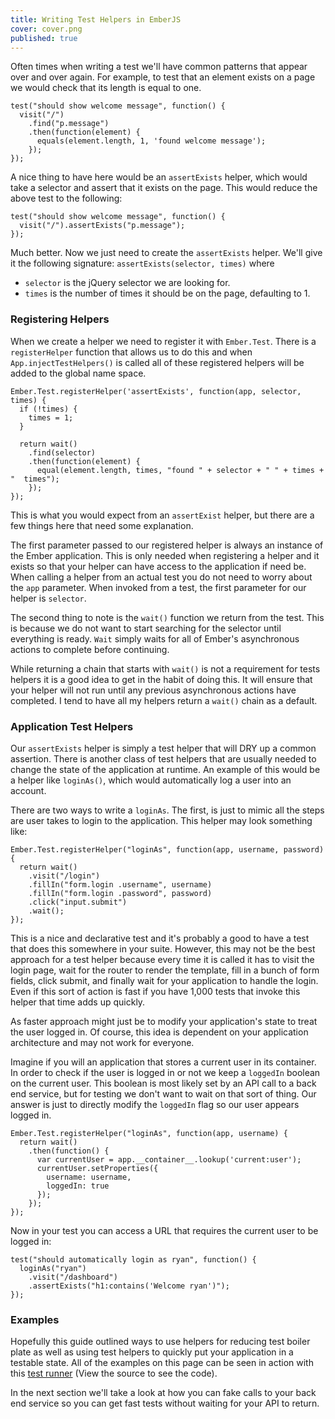```yaml
---
title: Writing Test Helpers in EmberJS
cover: cover.png
published: true
---
```


Often times when writing a test we'll have common patterns that appear
over and over again. For example, to test that an element exists on a
page we would check that its length is equal to one.

    test("should show welcome message", function() {
      visit("/")
        .find("p.message")
        .then(function(element) {
          equals(element.length, 1, 'found welcome message');
        });
    });

A nice thing to have here would be an ``assertExists`` helper, which
would take a selector and assert that it exists on the page. This would
reduce the above test to the following:

    test("should show welcome message", function() {
      visit("/").assertExists("p.message");
    });

Much better. Now we just need to create the ``assertExists`` helper.
We'll give it the following signature: ``assertExists(selector, times)``
where

* ``selector`` is the jQuery selector we are looking for.
* ``times`` is the number of times it should be on the page, defaulting to 1.

### Registering Helpers

When we create a helper we need to register it with ``Ember.Test``.
There is a ``registerHelper`` function that allows us to do this
and when ``App.injectTestHelpers()`` is called all of these registered
helpers will be added to the global name space.

    Ember.Test.registerHelper('assertExists', function(app, selector, times) {
      if (!times) { 
        times = 1;
      }

      return wait()
        .find(selector)
        .then(function(element) {
          equal(element.length, times, "found " + selector + " " + times + "  times");
        });
    });

This is what you would expect from an ``assertExist`` helper, but there are
a few things here that need some explanation.

The first parameter passed to our registered helper is always an instance of the
Ember application. This is only needed when registering a helper and
it exists so that your helper can have access to the
application if need be. When calling a helper from an actual test you do not
need to worry about the ``app`` parameter. When invoked from a test, the first
parameter for our helper is ``selector``.

The second thing to note is the ``wait()`` function we return from the
test. This is because we do not want to start searching for the selector
until everything is ready. ``Wait`` simply waits for all of Ember's
asynchronous actions to complete before continuing.

While returning a chain that starts with ``wait()`` is not a requirement
for tests helpers it is a good idea to get in the habit of doing this.
It will ensure that your helper will not run until any previous
asynchronous actions have completed. I tend to have all my helpers return
a ``wait()`` chain as a default.

### Application Test Helpers

Our ``assertExists`` helper is simply a test helper that will DRY up a
common assertion. There is another class of test helpers that are
usually needed to change the state of the application at runtime. An
example of this would be a helper like ``loginAs()``, which would
automatically log a user into an account.

There are two ways to write a ``loginAs``. The first, is just to mimic
all the steps are user takes to login to the application. This helper
may look something like:

    Ember.Test.registerHelper("loginAs", function(app, username, password) {
      return wait()
        .visit("/login")
        .fillIn("form.login .username", username)
        .fillIn("form.login .password", password)
        .click("input.submit")
        .wait();
    });

This is a nice and declarative test and it's probably a good to have a
test that does this somewhere in your suite.  However, this may not be
the best approach for a test helper because every time it is called
it has to visit the login page, wait for the router to render the
template, fill in a bunch of form fields, click submit, and finally wait
for your application to handle the login. Even if this sort of action is
fast if you have 1,000 tests that invoke this helper that time adds up
quickly.

As faster approach might just be to modify your application's state to
treat the user logged in. Of course, this idea is dependent on your
application architecture and may not work for everyone.

Imagine if you will an application that stores a current user in its
container. In order to check if the user is logged in or not we keep
a ``loggedIn`` boolean on the current user. This boolean is most likely
set by an API call to a back end service, but for testing we don't want
to wait on that sort of thing. Our answer is just to directly modify
the ``loggedIn`` flag so our user appears logged in.

    Ember.Test.registerHelper("loginAs", function(app, username) {
      return wait()
        .then(function() {
          var currentUser = app.__container__.lookup('current:user');
          currentUser.setProperties({
            username: username,
            loggedIn: true
          });
        });
    });

Now in your test you can access a URL that requires the current user to
be logged in:

    test("should automatically login as ryan", function() {
      loginAs("ryan")
        .visit("/dashboard")
        .assertExists("h1:contains('Welcome ryan')");
    });

### Examples

Hopefully this guide outlined ways to use helpers for reducing test
boiler plate as well as using test helpers to quickly put your
application in a testable state. All of the examples on this page can be
seen in action with this [test runner](runner) (View the source to see
the code).

In the next section we'll take a look at how you can fake calls to your
back end service so you can get fast tests without waiting for your API
to return.
